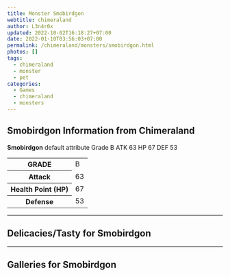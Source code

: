 ```yaml
---
title: Monster Smobirdgon
webtitle: chimeraland
author: L3n4r0x
updated: 2022-10-02T16:18:27+07:00
date: 2022-01-10T03:56:03+07:00
permalink: /chimeraland/monsters/smobirdgon.html
photos: []
tags:
  - chimeraland
  - monster
  - pet
categories:
  - Games
  - chimeraland
  - monsters
---
```


<section id="bootstrap-wrapper"><link rel="stylesheet" href="https://rawcdn.githack.com/dimaslanjaka/Web-Manajemen/0c3b5aa1813bd4abcd2c11bf3e37928b15c28664/css/bootstrap-5-3-0-alpha3-wrapper.css"/><h2 id="attribute">Smobirdgon Information from Chimeraland</h2><p><b>Smobirdgon</b> default attribute Grade B ATK 63 HP 67 DEF 53<table><tr><th>GRADE</th><td>B</td></tr><tr><th>Attack</th><td>63</td></tr><tr><th>Health Point (HP)</th><td>67</td></tr><tr><th>Defense</th><td>53</td></tr></table></p><hr/><h2 id="delicacies">Delicacies/Tasty for Smobirdgon</h2><div class="bg-dark text-light"></div><hr/><div id="gallery"><h2>Galleries for Smobirdgon</h2><div class="row"></div></div></section>